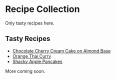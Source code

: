 # Recipe Collection
Only tasty recipes here.

## Tasty Recipes
- [Chocolate Cherry Cream Cake on Almond Base](chocolate_cherry_cream_cake_on_almond_base.md)
- [Orange Thai Curry](orange_thai_curry.md)
- [Shacky Apple Pancakes](shacky_pancakes.md)

More coming soon.
